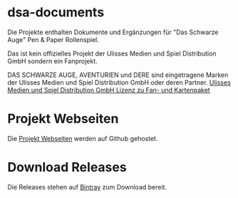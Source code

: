 dsa-documents
=============

Die Projekte enthalten Dokumente und Ergänzungen für "Das Schwarze Auge" Pen & Paper Rollenspiel. 

Das ist kein offizielles Projekt der Ulisses Medien und Spiel Distribution GmbH sondern ein Fanprojekt.

DAS SCHWARZE AUGE, AVENTURIEN und DERE sind eingetragene Marken der Ulisses Medien und Spiel Distribution GmbH oder deren Partner.
[Ulisses Medien und Spiel Distribution GmbH Lizenz zu Fan- und Kartenpaket](https://de.wiki-aventurica.de/wiki/Kartenpaket/Lizenz)

Projekt Webseiten
=================

Die [Projekt Webseiten](https://thinkingstone.github.io/dsa-documents/index.html	) werden auf Github gehostet.

Download Releases
=================

Die Releases stehen auf [Bintray](https://bintray.com/thinkingstone/dsa-documents) zum Download bereit.
